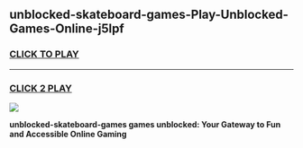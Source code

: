 
## unblocked-skateboard-games-Play-Unblocked-Games-Online-j5lpf
<h3>
<a href="https://premium76.site?title=unblocked-skateboard-games&ref=25A">CLICK TO PLAY</a></h3>
<hr>

<h3>
<a href="https://premium76.site?title=unblocked-skateboard-games&ref=25A">CLICK 2 PLAY</a>
  
</h3>

<a href="https://premium76.site?title=unblocked-skateboard-games&ref=25A"><img src="https://clearcache.store/games.png"></a>


**unblocked-skateboard-games games unblocked: Your Gateway to Fun and Accessible Online Gaming**
